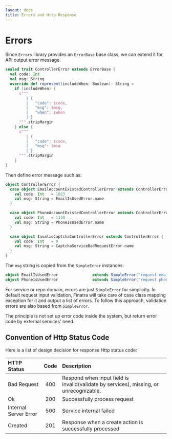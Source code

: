 ```yaml
---
layout: docs
title: Errors and Http Response
---
```


# Errors

Since `Errors` library provides an `ErrorBase` base class, we can extend it for API output error message.

```scala
sealed trait ControllerError extends ErrorBase {
  val code: Int
  val msg: String
  override def represent(includeWhen: Boolean): String =
    if (includeWhen) {
      s"""
         | {
         |   "code": $code,
         |   "msg": $msg,
         |   "when": $when
         | }
      """.stripMargin
    } else {
      s"""
         | {
         |   "code": $code,
         |   "msg": $msg
         | }
      """.stripMargin
    }
}
```

Then define error message such as:

```scala
object ControllerError {
  case object EmailAccountExistedControllerError extends ControllerError {
    val code: Int   = 1023
    val msg: String = EmailIsUsedError.name
  }

  case object PhoneAccountExistedControllerError extends ControllerError {
    val code: Int   = 1130
    val msg: String = PhoneIsUsedError.name
  }

  case object InvalidCaptchaControllerError extends ControllerError {
    val code: Int   = 9
    val msg: String = CaptchaServiceBadRequestError.name
  }
}
```

The `msg` string is copied from the `SimpleError` instances:

```scala
object EmailIsUsedError               extends SimpleError("request email is already in used.")
object PhoneIsUsedError               extends SimpleError("request phone is already in used.")
```

For service or repo domain, errors are just `SimpleError` for simplicity. In default request input validation, Finatra will take care of case class mapping exception for it and output a list of errors. To follow this approach, validation errors are also based from `SimpleError`.

The principle is not set up error code inside the system, but return error code by external services' need.

## Convention of Http Status Code

Here is a list of design decision for response Http status code:

|HTTP Status|Code|Description|
|:---|:--:|:--|
|Bad Request|400|Respond when input field is invalid(validate by services), missing, or unrecognizable.|
|Ok|200|Successfully process request|
|Internal Server Error|500|Service internal failed|
|Created|201|Response when a create action is successfully processed|

